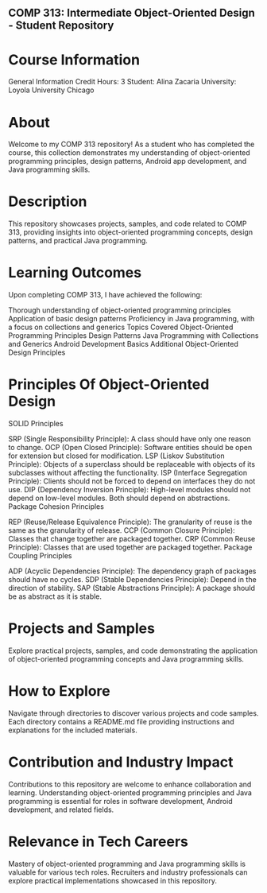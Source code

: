 ## COMP 313: Intermediate Object-Oriented Design - Student Repository

# Course Information

General Information
Credit Hours: 3
Student: Alina Zacaria
University: Loyola University Chicago

# About

Welcome to my COMP 313 repository! As a student who has completed the course, this collection demonstrates my understanding of object-oriented programming principles, design patterns, Android app development, and Java programming skills.

# Description

This repository showcases projects, samples, and code related to COMP 313, providing insights into object-oriented programming concepts, design patterns, and practical Java programming.

# Learning Outcomes

Upon completing COMP 313, I have achieved the following:

Thorough understanding of object-oriented programming principles
Application of basic design patterns
Proficiency in Java programming, with a focus on collections and generics
Topics Covered
Object-Oriented Programming Principles
Design Patterns
Java Programming with Collections and Generics
Android Development Basics
Additional Object-Oriented Design Principles

# Principles Of Object-Oriented Design

SOLID Principles

SRP (Single Responsibility Principle): A class should have only one reason to change.
OCP (Open Closed Principle): Software entities should be open for extension but closed for modification.
LSP (Liskov Substitution Principle): Objects of a superclass should be replaceable with objects of its subclasses without affecting the functionality.
ISP (Interface Segregation Principle): Clients should not be forced to depend on interfaces they do not use.
DIP (Dependency Inversion Principle): High-level modules should not depend on low-level modules. Both should depend on abstractions.
Package Cohesion Principles

REP (Reuse/Release Equivalence Principle): The granularity of reuse is the same as the granularity of release.
CCP (Common Closure Principle): Classes that change together are packaged together.
CRP (Common Reuse Principle): Classes that are used together are packaged together.
Package Coupling Principles

ADP (Acyclic Dependencies Principle): The dependency graph of packages should have no cycles.
SDP (Stable Dependencies Principle): Depend in the direction of stability.
SAP (Stable Abstractions Principle): A package should be as abstract as it is stable.

# Projects and Samples

Explore practical projects, samples, and code demonstrating the application of object-oriented programming concepts and Java programming skills.

# How to Explore
Navigate through directories to discover various projects and code samples. Each directory contains a README.md file providing instructions and explanations for the included materials.

# Contribution and Industry Impact

Contributions to this repository are welcome to enhance collaboration and learning. Understanding object-oriented programming principles and Java programming is essential for roles in software development, Android development, and related fields.

# Relevance in Tech Careers

Mastery of object-oriented programming and Java programming skills is valuable for various tech roles. Recruiters and industry professionals can explore practical implementations showcased in this repository.
